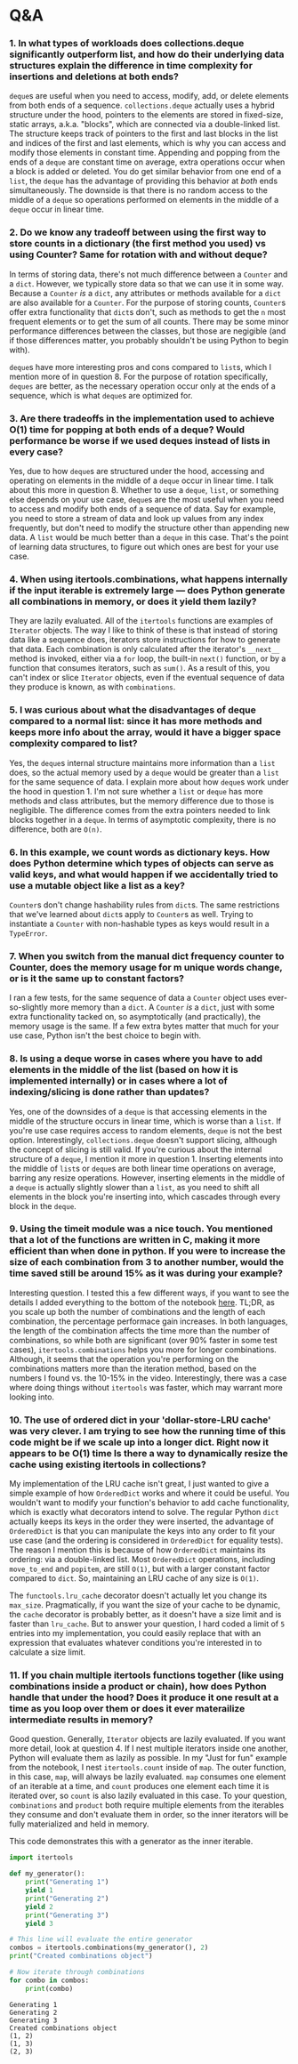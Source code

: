 # Q&A

### 1. In what types of workloads does collections.deque significantly outperform list, and how do their underlying data structures explain the difference in time complexity for insertions and deletions at both ends?

`deque`s are useful when you need to access, modify, add, or delete elements from both ends of a sequence. `collections.deque` actually uses a hybrid structure under the hood, pointers to the elements are stored in fixed-size, static arrays, a.k.a. "blocks", which are connected via a double-linked list. The structure keeps track of pointers to the first and last blocks in the list and indices of the first and last elements, which is why you can access and modify those elements in constant time. Appending and popping from the ends of a `deque` are constant time on average, extra operations occur when a block is added or deleted. You do get similar behavior from one end of a `list`, the `deque` has the advantage of providing this behavior at _both_ ends simultaneously. The downside is that there is no random access to the middle of a `deque` so operations performed on elements in the middle of a `deque` occur in linear time.

### 2. Do we know any tradeoff between using the first way to store counts in a dictionary (the first method you used) vs using Counter? Same for rotation with and without deque?

In terms of storing data, there's not much difference between a `Counter` and a `dict`. However, we typically store data so that we can use it in some way. Because a `Counter` _is_ a `dict`, any attributes or methods available for a `dict` are also available for a `Counter`. For the purpose of storing counts, `Counter`s offer extra functionality that `dict`s don't, such as methods to get the `n` most frequent elements or to get the sum of all counts. There may be some minor performance differences between the classes, but those are negigible (and if those differences matter, you probably shouldn't be using Python to begin with).

`deque`s have more interesting pros and cons compared to `list`s, which I mention more of in question 8. For the purpose of rotation specifically, `deques` are better, as the necessary operation occur only at the ends of a sequence, which is what `deque`s are optimized for.

### 3. Are there tradeoffs in the implementation used to achieve O(1) time for popping at both ends of a deque? Would performance be worse if we used deques instead of lists in every case?

Yes, due to how `deque`s are structured under the hood, accessing and operating on elements in the middle of a `deque` occur in linear time. I talk about this more in question 8. Whether to use a `deque`, `list`, or something else depends on your use case, `deque`s are the most useful when you need to access and modify both ends of a sequence of data. Say for example, you need to store a stream of data and look up values from any index frequently, but don't need to modify the structure other than appending new data. A `list` would be much better than a `deque` in this case. That's the point of learning data structures, to figure out which ones are best for your use case.

### 4. When using itertools.combinations, what happens internally if the input iterable is extremely large — does Python generate all combinations in memory, or does it yield them lazily?

They are lazily evaluated. All of the `itertools` functions are examples of `Iterator` objects. The way I like to think of these is that instead of storing data like a sequence does, iterators store instructions for how to generate that data. Each combination is only calculated after the iterator's `__next__` method is invoked, either via a `for` loop, the built-in `next()` function, or by a function that consumes iterators, such as `sum()`. As a result of this, you can't index or slice `Iterator` objects, even if the eventual sequence of data they produce is known, as with `combinations`.

### 5. I was curious about what the disadvantages of deque compared to a normal list: since it has more methods and keeps more info about the array, would it have a bigger space complexity compared to list?

Yes, the `deque`s internal structure maintains more information than a `list` does, so the actual memory used by a `deque` would be greater than a `list` for the same sequence of data. I explain more about how `deque`s work under the hood in question 1. I'm not sure whether a `list` or `deque` has more methods and class attributes, but the memory difference due to those is negligible. The difference comes from the extra pointers needed to link blocks together in a `deque`. In terms of asymptotic complexity, there is no difference, both are `O(n)`.

### 6. In this example, we count words as dictionary keys. How does Python determine which types of objects can serve as valid keys, and what would happen if we accidentally tried to use a mutable object like a list as a key?

`Counter`s don't change hashability rules from `dict`s. The same restrictions that we've learned about `dict`s apply to `Counter`s as well. Trying to instantiate a `Counter` with non-hashable types as keys would result in a `TypeError`.

### 7. When you switch from the manual dict frequency counter to Counter, does the memory usage for m unique words change, or is it the same up to constant factors?

I ran a few tests, for the same sequence of data a `Counter` object uses ever-so-slightly more memory than a `dict`. A `Counter` _is_ a `dict`, just with some extra functionality tacked on, so asymptotically (and practically), the memory usage is the same. If a few extra bytes matter that much for your use case, Python isn't the best choice to begin with.

### 8. Is using a deque worse in cases where you have to add elements in the middle of the list (based on how it is implemented internally) or in cases where a lot of indexing/slicing is done rather than updates?

Yes, one of the downsides of a `deque` is that accessing elements in the middle of the structure occurs in linear time, which is worse than a `list`. If you're use case requires access to random elements, `deque` is not the best option. Interestingly, `collections.deque` doesn't support slicing, although the concept of slicing is still valid. If you're curious about the internal structure of a `deque`, I mention it more in question 1. Inserting elements into the middle of `list`s or `deque`s are both linear time operations on average, barring any resize operations. However, inserting elements in the middle of a `deque` is actually slightly slower than a `list`, as you need to shift all elements in the block you're inserting into, which cascades through every block in the `deque`.

### 9. Using the timeit module was a nice touch. You mentioned that a lot of the functions are written in C, making it more efficient than when done in python. If you were to increase the size of each combination from 3 to another number, would the time saved still be around 15% as it was during your example?

Interesting question. I tested this a few different ways, if you want to see the details I added everything to the bottom of the notebook [here](https://github.com/samuelikohn/collections-and-itertools/blob/main/main.ipynb). TL;DR, as you scale up both the number of combinations and the length of each combination, the percentage performace gain increases. In both languages, the length of the combination affects the time more than the number of combinations, so while both are significant (over 90% faster in some test cases), `itertools.combinations` helps you more for longer combinations. Although, it seems that the operation you're performing on the combinations matters more than the iteration method, based on the numbers I found vs. the 10-15% in the video. Interestingly, there was a case where doing things without `itertools` was faster, which may warrant more looking into.

### 10. The use of ordered dict in your 'dollar-store-LRU cache' was very clever. I am trying to see how the running time of this code might be if we scale up into a longer dict. Right now it appears to be O(1) time Is there a way to dynamically resize the cache using existing itertools in collections?

My implementation of the LRU cache isn't great, I just wanted to give a simple example of how `OrderedDict` works and where it could be useful. You wouldn't want to modify your function's behavior to add cache functionality, which is exactly what decorators intend to solve. The regular Python `dict` actually keeps its keys in the order they were inserted, the advantage of `OrderedDict` is that you can manipulate the keys into any order to fit your use case (and the ordering is considered in `OrderedDict` for equality tests). The reason I mention this is because of how `OrderedDict` maintains its ordering: via a double-linked list. Most `OrderedDict` operations, including `move_to_end` and `popitem`, are still `O(1)`, but with a larger constant factor compared to `dict`. So, maintaining an LRU cache of any size is `O(1)`.

The `functools.lru_cache` decorator doesn't actually let you change its `max_size`. Pragmatically, if you want the size of your cache to be dynamic, the `cache` decorator is probably better, as it doesn't have a size limit and is faster than `lru_cache`. But to answer your question, I hard coded a limit of `5` entries into my implementation, you could easily replace that with an expression that evaluates whatever conditions you're interested in to calculate a size limit.

### 11. If you chain multiple itertools functions together (like using combinations inside a product or chain), how does Python handle that under the hood? Does it produce it one result at a time as you loop over them or does it ever materailize intermediate results in memory?

Good question. Generally, `Iterator` objects are lazily evaluated. If you want more detail, look at question 4. If I nest multiple iterators inside one another, Python will evaluate them as lazily as possible. In my "Just for fun" example from the notebook, I nest `itertools.count` inside of `map`. The outer function, in this case, `map`, will always be lazily evaluated. `map` consumes one element of an iterable at a time, and `count` produces one element each time it is iterated over, so `count` is also lazily evaluated in this case. To your question, `combinations` and `product` both require multiple elements from the iterables they consume and don't evaluate them in order, so the inner iterators will be fully materialized and held in memory.

This code demonstrates this with a generator as the inner iterable.

```python
import itertools

def my_generator():
    print("Generating 1")
    yield 1
    print("Generating 2")
    yield 2
    print("Generating 3")
    yield 3

# This line will evaluate the entire generator
combos = itertools.combinations(my_generator(), 2)
print("Created combinations object")

# Now iterate through combinations
for combo in combos:
    print(combo)
```

```
Generating 1
Generating 2
Generating 3
Created combinations object
(1, 2)
(1, 3)
(2, 3)

```
